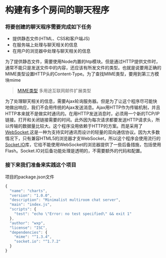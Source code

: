 # 构建有多个房间的聊天程序
### 将要创建的聊天程序需要完成如下任务
* 提供静态文件(HTML、CSS和客户端JS)
* 在服务端上处理与聊天相关的信息
* 在用户的浏览器中处理与聊天相关的信息

为了提供静态文件，需要使用Node内置的htp模块。但是通过HTTP提供文件时，通常不能只是发送文件中的内容，还应该有所发文件的类型。也就是说要用正确的MIME类型设置HTTP头的Content-Type。为了查找MIME类型，要用到第三方模块mime

> [MIME类型](http://baike.baidu.com/link?url=8FqFpGo3TeGw-gVnI8ZebuKsThGPgWIMMlG7Nu52wkG7TokboXNK4I-nowLfJknvKIMdQfIm0VNMp_EE3jjVVK) 多用途互联网邮件扩展类型

为了处理聊天相关的信息，需要Ajax轮询服务器。但是为了让这个程序尽可能快地做出响应，我们不会用传统的Ajax发送消息。Ajax用HTTP作为传输机制，并且HTTP本来就不是做实时通讯的。在用HTTP发送消息时，必须用一个新的TCP/IP链接。打开和关闭链接需要的时间。此外因为每次请求都要发送HTTP请求头，所以传输的数据量比较大。这个程序没用依赖于HTTP的方案。而是采用了[WebSocket](http://baike.baidu.com/link?url=s1GWmqhQLOUcJjVdSL7IpYJKQmxuT98aeExWvlbYvl98wBDh_COmBSvgfehyhdjfO-Tb2pIKZ-gWiSVDDlwpfWWAnlEEa0_cpgpeS630n2S),这是一种为支持实时通讯而设计的轻量的双向通信协议。因为大多数情况下，只有兼容HTML5的浏览器才支WebSocket，所以这个程序会使用流行的[Socket.IO](http://socket.io)库，它给不能使用WebSocket的浏览器提供了一些后备措施，包括使用Flash。Socket.IO对后备功能处理是透明的，不需要额外的代码和配置。
### 接下来我们准备来实践这个项目
项目的package.json文件

``` javascript
{
  "name": "charts",
  "version": "1.0.0",
  "description": "Minimalist multiroom chat server",
  "main": "index.js",
  "scripts": {
    "test": "echo \"Error: no test specified\" && exit 1"
  },
  "author": "wxp",
  "license": "ISC",
  "dependencies": {
    "mime": "^1.3.4",
    "socket.io": "^1.7.2"
  }
}
```

